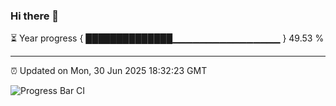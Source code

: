 ### Hi there 👋

⏳ Year progress { ██████████████▁▁▁▁▁▁▁▁▁▁▁▁▁▁▁▁ } 49.53 %

---

⏰ Updated on Mon, 30 Jun 2025 18:32:23 GMT

![Progress Bar CI](https://github.com/liununu/liununu/workflows/Progress%20Bar%20CI/badge.svg)
